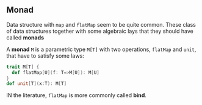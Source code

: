 ## Monad
Data structure with `map` and `flatMap` seem to be quite common. These class of data structures together with some 
algebraic lays that they should have called **monads**

A **monad** `M` is a parametric type `M[T]` with two operations, `flatMap` and `unit`, that have to satisfy some laws:
```scala
trait M[T] {
  def flatMap[U](f: T=>M[U]): M[U]
}
def unit[T](x:T): M[T]
```
IN the literature, `flatMap` is more commonly called **bind**.

